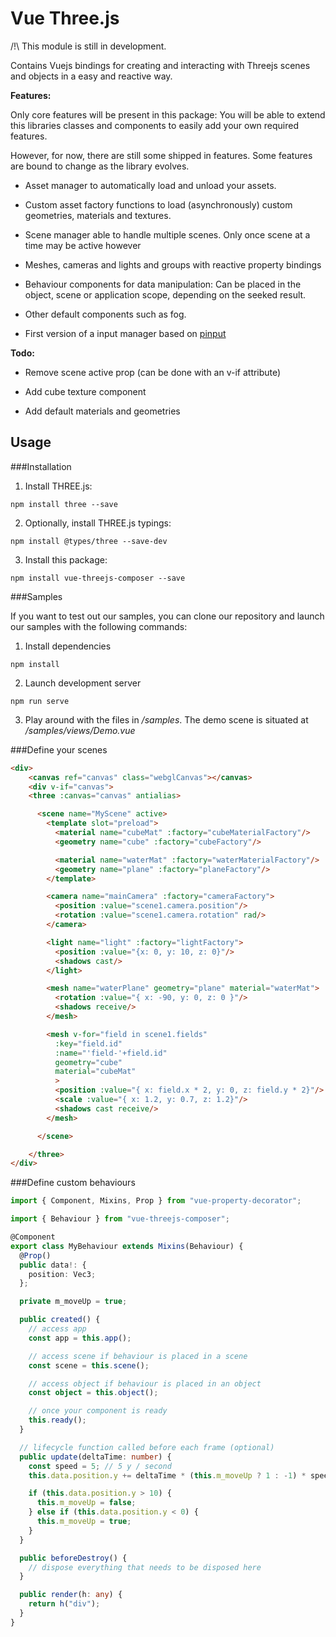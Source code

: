 # Vue Three.js

/!\ This module is still in development.

Contains Vuejs bindings for creating and interacting with Threejs scenes and objects in a easy and reactive way.

**Features:**

Only core features will be present in this package: You will be able to extend this libraries classes and components to easily add your own required features.

However, for now, there are still some shipped in features. Some features are bound to change as the library evolves.

- Asset manager to automatically load and unload your assets.
- Custom asset factory functions to load (asynchronously) custom geometries, materials and textures.

- Scene manager able to handle multiple scenes. Only once scene at a time may be active however
- Meshes, cameras and lights and groups with reactive property bindings
- Behaviour components for data manipulation: Can be placed in the object, scene or application scope, depending on the seeked result.

- Other default components such as fog.

- First version of a input manager based on [pinput](https://github.com/ichub/pinput)

**Todo:**

- Remove scene active prop (can be done with an v-if attribute)

- Add cube texture component
- Add default materials and geometries

## Usage

###Installation

1. Install THREE.js:

`npm install three --save`

2. Optionally, install THREE.js typings:

`npm install @types/three --save-dev`

3. Install this package:

`npm install vue-threejs-composer --save`

###Samples

If you want to test out our samples, you can clone our repository and launch our samples with the following commands:

1. Install dependencies

`npm install`

2. Launch development server

`npm run serve`

3. Play around with the files in */samples*. The demo scene is situated at */samples/views/Demo.vue*

###Define your scenes

```html
<div>
    <canvas ref="canvas" class="webglCanvas"></canvas>
    <div v-if="canvas">
    <three :canvas="canvas" antialias>

      <scene name="MyScene" active>
        <template slot="preload">
          <material name="cubeMat" :factory="cubeMaterialFactory"/>
          <geometry name="cube" :factory="cubeFactory"/>

          <material name="waterMat" :factory="waterMaterialFactory"/>
          <geometry name="plane" :factory="planeFactory"/>
        </template>

        <camera name="mainCamera" :factory="cameraFactory">
          <position :value="scene1.camera.position"/>
          <rotation :value="scene1.camera.rotation" rad/>
        </camera>

        <light name="light" :factory="lightFactory">
          <position :value="{x: 0, y: 10, z: 0}"/>
          <shadows cast/>
        </light>

        <mesh name="waterPlane" geometry="plane" material="waterMat">
          <rotation :value="{ x: -90, y: 0, z: 0 }"/>
          <shadows receive/>
        </mesh>

        <mesh v-for="field in scene1.fields"
          :key="field.id"
          :name="'field-'+field.id"
          geometry="cube"
          material="cubeMat"
          >
          <position :value="{ x: field.x * 2, y: 0, z: field.y * 2}"/>
          <scale :value="{ x: 1.2, y: 0.7, z: 1.2}"/>
          <shadows cast receive/>
        </mesh>

      </scene>

    </three>
</div>
```

###Define custom behaviours

```ts
import { Component, Mixins, Prop } from "vue-property-decorator";

import { Behaviour } from "vue-threejs-composer";

@Component
export class MyBehaviour extends Mixins(Behaviour) {
  @Prop()
  public data!: {
    position: Vec3;
  };

  private m_moveUp = true;

  public created() {
    // access app
    const app = this.app();

    // access scene if behaviour is placed in a scene
    const scene = this.scene();

    // access object if behaviour is placed in an object
    const object = this.object();

    // once your component is ready
    this.ready();
  }

  // lifecycle function called before each frame (optional)
  public update(deltaTime: number) {
    const speed = 5; // 5 y / second
    this.data.position.y += deltaTime * (this.m_moveUp ? 1 : -1) * speed;

    if (this.data.position.y > 10) {
      this.m_moveUp = false;
    } else if (this.data.position.y < 0) {
      this.m_moveUp = true;
    }
  }

  public beforeDestroy() {
    // dispose everything that needs to be disposed here
  }

  public render(h: any) {
    return h("div");
  }
}
```

